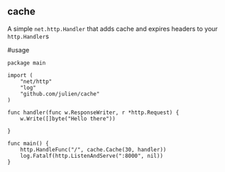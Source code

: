 cache
-----

A simple `net.http.Handler` that adds cache and expires  headers to your `http.Handler`s


#usage
```
package main

import (
    "net/http"
    "log"
    "github.com/julien/cache"
)

func handler(func w.ResponseWriter, r *http.Request) {
    w.Write([]byte("Hello there"))

}

func main() {
    http.HandleFunc("/", cache.Cache(30, handler))
    log.Fatalf(http.ListenAndServe(":8000", nil))
}
```

